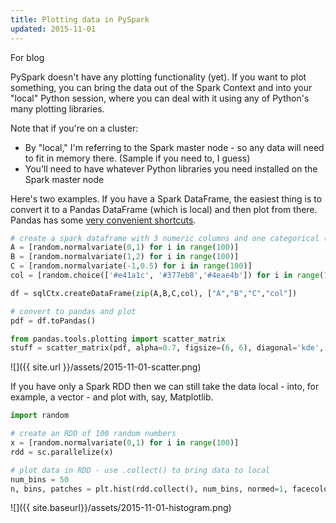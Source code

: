 ```yaml
---
title: Plotting data in PySpark
updated: 2015-11-01
---
```


For blog

PySpark doesn't have any plotting functionality (yet). If you want to plot something, you can bring the data out of the Spark Context and into your "local" Python session, where you can deal with it using any of Python's many plotting libraries.

Note that if you're on a cluster:

* By "local," I'm referring to the Spark master node - so any data will need to fit in memory there. (Sample if you need to, I guess)
* You'll need to have whatever Python libraries you need installed on the Spark master node

Here's two examples. If you have a Spark DataFrame, the easiest thing is to convert it to a Pandas DataFrame (which is local) and then plot from there. Pandas has some [very convenient shortcuts](http://pandas.pydata.org/pandas-docs/version/0.15.0/visualization.html#visualization-scatter-matrix).

```python
# create a spark dataframe with 3 numeric columns and one categorical (colour)
A = [random.normalvariate(0,1) for i in range(100)]
B = [random.normalvariate(1,2) for i in range(100)]
C = [random.normalvariate(-1,0.5) for i in range(100)]
col = [random.choice(['#e41a1c', '#377eb8','#4eae4b']) for i in range(100)]

df = sqlCtx.createDataFrame(zip(A,B,C,col), ["A","B","C","col"])

# convert to pandas and plot
pdf = df.toPandas()

from pandas.tools.plotting import scatter_matrix
stuff = scatter_matrix(pdf, alpha=0.7, figsize=(6, 6), diagonal='kde', color=pdf.col)
```
![]({{ site.url }}/assets/2015-11-01-scatter.png)


If you have only a Spark RDD then we can still take the data local - into, for example, a vector - and plot with, say, Matplotlib.


```python
import random

# create an RDD of 100 random numbers
x = [random.normalvariate(0,1) for i in range(100)]
rdd = sc.parallelize(x)

# plot data in RDD - use .collect() to bring data to local
num_bins = 50
n, bins, patches = plt.hist(rdd.collect(), num_bins, normed=1, facecolor='green', alpha=0.5)
```

![]({{ site.baseurl}}/assets/2015-11-01-histogram.png)
